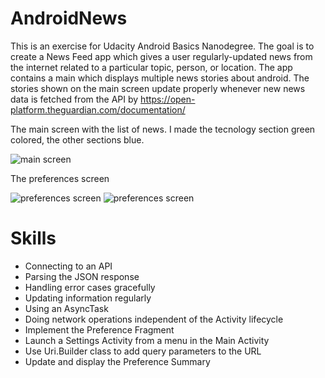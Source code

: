 # AndroidNews

This is an exercise for Udacity Android Basics Nanodegree. The goal is to create a News Feed app which gives a user regularly-updated news from the internet related to a particular topic, person, or location.
The app contains a main which displays multiple news stories about android.
The stories shown on the main screen update properly whenever new news data is fetched from the API by https://open-platform.theguardian.com/documentation/

The main screen with the list of news. I made the tecnology section green colored, the other sections blue.

![main screen](https://github.com/Abicetta/AndroidNews/blob/master/app/src/main/res/drawable/a_news_screen_4.png)

The preferences screen

![preferences screen](https://github.com/Abicetta/AndroidNews/blob/master/app/src/main/res/drawable/a_news_screen_3.png) ![preferences screen](https://github.com/Abicetta/AndroidNews/blob/master/app/src/main/res/drawable/a_news_screen_1.png)


# Skills

- Connecting to an API
- Parsing the JSON response
- Handling error cases gracefully
- Updating information regularly
- Using an AsyncTask
- Doing network operations independent of the Activity lifecycle
- Implement the Preference Fragment
- Launch a Settings Activity from a menu in the Main Activity
- Use Uri.Builder class to add query parameters to the URL
- Update and display the Preference Summary

